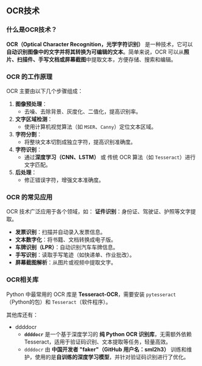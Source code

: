 ## OCR技术

### 什么是OCR技术？

**OCR（Optical Character Recognition，光学字符识别）** 是一种技术，它可以**自动识别图像中的文字并将其转换为可编辑的文本**。简单来说，OCR 可以从**照片、扫描件、手写文档或屏幕截图**中提取文本，方便存储、搜索和编辑。



### OCR 的工作原理

OCR 主要由以下几个步骤组成：

1. **图像预处理**：
   - 去噪、去除背景、灰度化、二值化，提高识别率。
2. **文字区域检测**：
   - 使用计算机视觉算法（如 `MSER`、`Canny`）定位文本区域。
3. **字符分割**：
   - 将整块文本切割成独立字符，提高识别准确度。
4. **字符识别**：
   - 通过**深度学习（CNN、LSTM）** 或 传统 OCR 算法（如 `Tesseract`）进行文字匹配。
5. **后处理**：
   - 修正错误字符，增强文本准确度。



###  **OCR 的常见应用**

OCR 技术广泛应用于各个领域，如： **证件识别**：身份证、驾驶证、护照等文字提取。

- **发票识别**：扫描并自动录入发票信息。
- **文本数字化**：将书籍、文档转换成电子版。
- **车牌识别（LPR）**：自动识别汽车车牌信息。
- **手写识别**：读取手写笔迹（如快递单、作业批改）。
- **屏幕截图解析**：从图片或视频中提取文字。



### OCR相关库

Python 中最常用的 OCR 库是 **Tesseract-OCR**，需要安装 `pytesseract`（Python的包）和 `Tesseract`（软件程序）。

其他库还有：

- ddddocr
  - **`ddddocr`** 是一个基于深度学习的 **纯 Python OCR 识别库**，无需额外依赖 Tesseract，适用于验证码识别、文本提取等任务，轻量高效。
  - `ddddocr` 由 **中国开发者 "faker"（GitHub 用户名：sml2h3）** 训练和维护，使用的是**自训练的深度学习模型**，并针对验证码识别进行了优化。